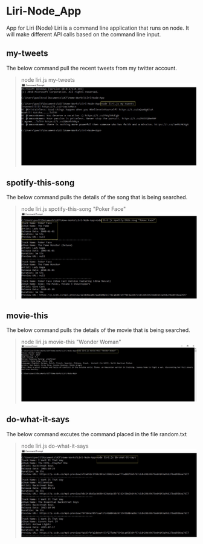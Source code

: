 # Liri-Node_App
App for Liri (Node)
Liri is a command line application that runs on node.
It will make different API calls based on the command line input.

## my-tweets
The below command pull the recent tweets from my twitter account.
> node liri.js my-tweets
![ScreenShot](assets/Images/tweet.jpg)

## spotify-this-song
The below command pulls the details of the song that is being searched.
> node liri.js spotify-this-song "Poker Face"
![ScreenShot](assets/Images/spotify.jpg)

## movie-this
The below command pulls the details of the movie that is being searched.
> node liri.js movie-this "Wonder Woman"
![ScreenShot](assets/Images/movie.jpg)

## do-what-it-says
The below command excutes the command placed in the file random.txt
> node liri.js do-what-it-says
![ScreenShot](assets/Images/doWhatItSays.jpg)
